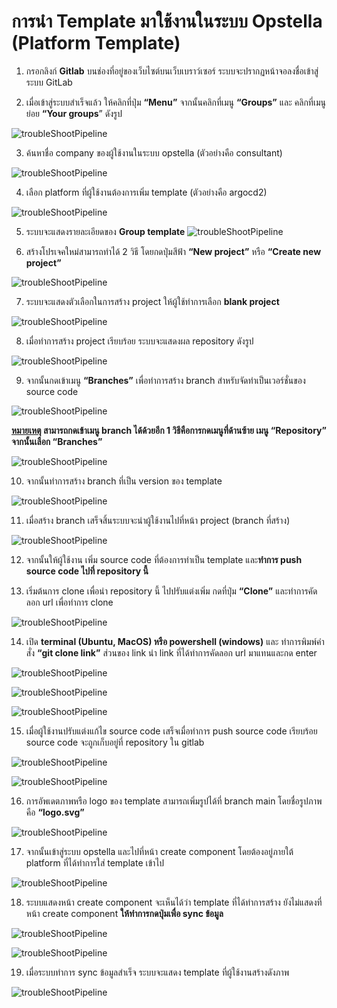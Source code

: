 # การนำ Template มาใช้งานในระบบ Opstella (Platform Template)

1. กรอกลิงก์ **Gitlab** บนช่องที่อยู่ของเว็บไซต์บนเว็บเบราว์เซอร์ ระบบจะปรากฏหน้าจอลงชื่อเข้าสู่ระบบ GitLab

2. เมื่อเข้าสู่ระบบสำเร็จแล้ว ให้คลิกที่ปุ่ม **“Menu”** จากนั้นคลิกที่เมนู **“Groups”** และ คลิกที่เมนูย่อย **“Your groups**” ดังรูป

![troubleShootPipeline](/images/usecase/template/platform/2.png)

3. ค้นหาชื่อ company ของผู้ใช้งานในระบบ opstella (ตัวอย่างคือ consultant)

![troubleShootPipeline](/images/usecase/template/platform/3.png)

4. เลือก platform ที่ผู้ใช้งานต้องการเพิ่ม template (ตัวอย่างคือ argocd2)

![troubleShootPipeline](/images/usecase/template/platform/4.png)

5. ระบบจะแสดงรายละเอียดของ **Group template**
   ![troubleShootPipeline](/images/usecase/template/platform/5.png)

6. สร้างโปรเจคใหม่สามารถทำได้ 2 วิธี โดยกดปุ่มสีฟ้า **“New project”** หรือ **“Create new project”**

![troubleShootPipeline](/images/usecase/template/platform/6.png)

7. ระบบจะแสดงตัวเลือกในการสร้าง project ให้ผู้ใช้ทำการเลือก **blank project**

![troubleShootPipeline](/images/usecase/template/platform/7.png)

8. เมื่อทำการสร้าง project เรียบร้อย ระบบจะแสดงผล repository ดังรูป

![troubleShootPipeline](/images/usecase/template/platform/8.png)

9. จากนั้นกดเข้าเมนู **“Branches”** เพื่อทำการสร้าง branch สำหรับจัดทำเป็นเวอร์ชั่นของ source code

![troubleShootPipeline](/images/usecase/template/platform/9.png)

**<u>หมายเหตุ</u> สามารถกดเข้าเมนู branch ได้ด้วยอีก 1 วิธีคือการกดเมนูที่ด้านซ้าย เมนู “Repository” จากนั้นเลือก “Branches”**

![troubleShootPipeline](/images/usecase/template/platform/91.png)

10. จากนั้นทำการสร้าง branch ที่เป็น version ของ template

![troubleShootPipeline](/images/usecase/template/platform/10.png)

11. เมื่อสร้าง branch เสร็จสิ้นระบบจะนำผู้ใช้งานไปที่หน้า project (branch ที่สร้าง)

![troubleShootPipeline](/images/usecase/template/platform/11.png)

12. จากนั้นให้ผู้ใช้งาน เพิ่ม source code ที่ต้องการทำเป็น template และ**ทำการ push source code ไปที่ repository นี้**

13. เริ่มต้นการ clone เพื่อนำ repository นี้ ไปปรับแต่งเพิ่ม กดที่ปุ่ม **“Clone”** และทำการคัดลอก url เพื่อทำการ clone

![troubleShootPipeline](/images/usecase/template/platform/12.png)

14. เปิด **terminal (Ubuntu, MacOS) หรือ powershell (windows)** และ
    ทำการพิมพ์คำสั่ง **“git clone link”** ส่วนของ link นำ link ที่ได้ทำการคัดลอก url มาแทนและกด enter

![troubleShootPipeline](/images/usecase/template/platform/13.png)

![troubleShootPipeline](/images/usecase/template/platform/14.png)

![troubleShootPipeline](/images/usecase/template/platform/15.png)

15. เมื่อผู้ใช้งานปรับแต่งแก้ไข source code เสร็จเมื่อทำการ push source code เรียบร้อย source code จะถูกเก็บอยู่ที่ repository ใน gitlab

![troubleShootPipeline](/images/usecase/template/platform/16.png)

![troubleShootPipeline](/images/usecase/template/platform/17.png)

16. การอัพเดตภาพหรือ logo ของ template สามารถเพิ่มรูปได้ที่ branch main โดยชื่อรูปภาพคือ **“logo.svg”**

![troubleShootPipeline](/images/usecase/template/platform/18.png)

17. จากนั้นเข้าสู่ระบบ opstella และไปที่หน้า create component โดยต้องอยู่ภายใต้ platform ที่ได้ทำการใส่ template เข้าไป

![troubleShootPipeline](/images/usecase/template/platform/19.png)

18. ระบบแสดงหน้า create component จะเห็นได้ว่า template ที่ได้ทำการสร้าง ยังไม่แสดงที่หน้า create component **ให้ทำการกดปุ่มเพื่อ sync ข้อมูล**

![troubleShootPipeline](/images/usecase/template/platform/20.png)

![troubleShootPipeline](/images/usecase/template/platform/21.png)

19. เมื่อระบบทำการ sync ข้อมูลสำเร็จ ระบบจะแสดง template ที่ผู้ใช้งานสร้างดังภาพ

![troubleShootPipeline](/images/usecase/template/platform/22.png)
